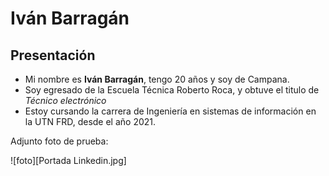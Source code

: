 # Iván Barragán
## Presentación
- Mi nombre es **Iván Barragán**, tengo 20 años y soy de Campana.
- Soy egresado de la Escuela Técnica Roberto Roca, y obtuve el titulo de *Técnico electrónico*
- Estoy cursando la carrera de Ingeniería en sistemas de información en la UTN FRD, desde el año 2021.

Adjunto foto de prueba:

![foto][Portada Linkedin.jpg]
